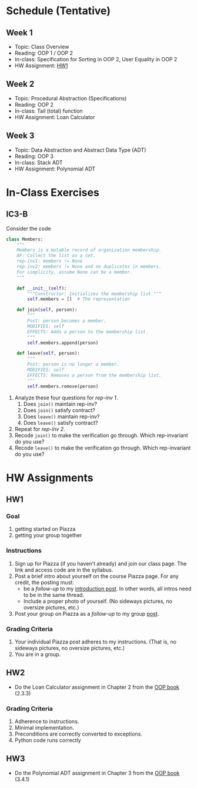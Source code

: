 
# Schedule (Tentative)

## Week 1

- Topic: Class Overview
- Reading:  OOP 1 / OOP 2
- In-class:  Specification for Sorting in OOP 2, User Equality in OOP 2
- HW Assignment: [HW1](#hw1)

## Week 2

- Topic: Procedural Abstraction (Specifications)
- Reading: OOP 2 
- In-class: Tail (total) function
- HW Assignment: Loan Calculator

## Week 3

- Topic: Data Abstraction and Abstract Data Type (ADT)
- Reading: OOP 3
- In-class: Stack ADT
- HW Assignment: Polynomial ADT


# In-Class Exercises




## IC3-B

Consider the code 

```python
class Members:
    """
    Members is a mutable record of organization membership.
    AF: Collect the list as a set.
    rep-inv1: members != None
    rep-inv2: members != None and no duplicates in members.
    For simplicity, assume None can be a member.
    """

    def __init__(self):
        """Constructor: Initializes the membership list."""
        self.members = []  # The representation

    def join(self, person):
        """
        Post: person becomes a member.
        MODIFIES: self
        EFFECTS: Adds a person to the membership list.
        """
        self.members.append(person)

    def leave(self, person):
        """
        Post: person is no longer a member.
        MODIFIES: self
        EFFECTS: Removes a person from the membership list.
        """
        self.members.remove(person)
```

1. Analyze these four questions for *rep-inv 1*.
    1. Does `join()` maintain rep-inv?
    1. Does `join()` satisfy contract?
    1. Does `leave()` maintain rep-inv?
    1. Does `leave()` satisfy contract?
1. Repeat for *rep-inv 2*.
1. Recode `join()` to make the verification go through. Which rep-invariant do you use?
1. Recode `leave()` to make the verification go through. Which rep-invariant do you use?

# HW Assignments

## HW1

### Goal

1. getting started on Piazza
1. getting your group together

### Instructions

1. Sign up for Piazza (if you haven't already) and join our class page. The link and access code are in the syllabus.
1. Post a brief intro about yourself on the course Piazza page. For any credit, the posting must:
    - be a *follow-up* to my [introduction post](https://piazza.com/class/m0cjblb8hvd1qb/post/6). In other words, all intros need to be in the same thread.
    - Include a proper photo of yourself. (No sideways pictures, no oversize pictures, etc.)
1. Post your group on Piazza as a *follow-up* to my group [post](https://piazza.com/class/m0cjblb8hvd1qb/post/8).

### Grading Criteria

1. Your individual Piazza post adheres to my instructions. (That is, no sideways pictures, no oversize pictures, etc.) 
1. You are in a group.

## HW2

- Do the Loan Calculator assignment in Chapter 2 from the [OOP book](./oop.pdf) (2.3.3)

### Grading Criteria

1. Adherence to instructions.
1. Minimal implementation.
1. Preconditions are correctly converted to exceptions.
1. Python code runs correctly


## HW3
- Do the Polynomial ADT assignment in Chapter 3 from the [OOP book](./oop.pdf) (3.4.1)